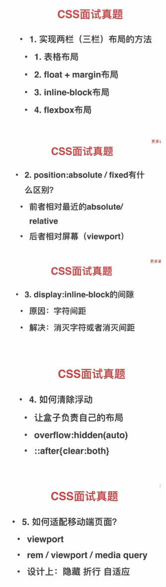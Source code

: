 ![](image/note/1648174383210.png)

![](image/note/1648174415773.png)

![](image/note/1648174446153.png)

![](image/note/1648174473946.png)

![](image/note/1648174508255.png)
